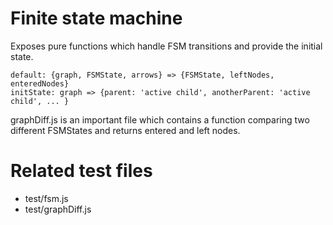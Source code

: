 # Finite state machine

Exposes pure functions which handle FSM transitions and provide the initial state.

```
default: {graph, FSMState, arrows} => {FSMState, leftNodes, enteredNodes}
initState: graph => {parent: 'active child', anotherParent: 'active child', ... }
```

graphDiff.js is an important file which contains a function comparing two different FSMStates and returns entered and left nodes.

# Related test files
- test/fsm.js
- test/graphDiff.js
